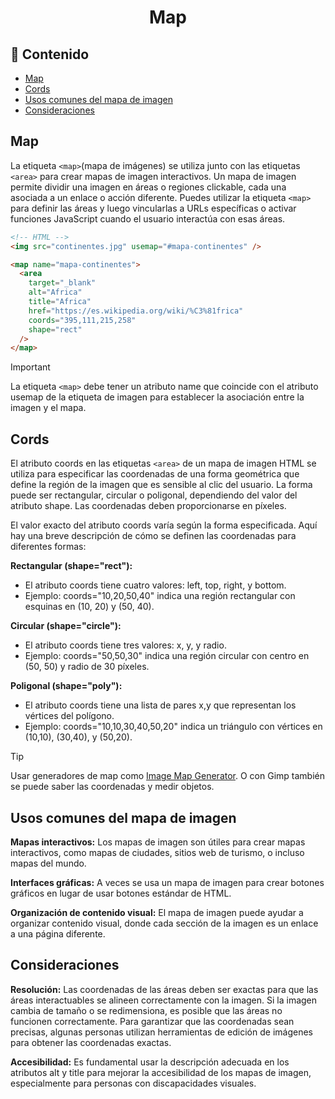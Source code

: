 <h1 align="center">Map</h1>

<h2>📑 Contenido</h2>

- [Map](#map)
- [Cords](#cords)
- [Usos comunes del mapa de imagen](#usos-comunes-del-mapa-de-imagen)
- [Consideraciones](#consideraciones)

## Map

La etiqueta `<map>`(mapa de imágenes) se utiliza junto con las etiquetas `<area>` para crear mapas de imagen interactivos. Un mapa de imagen permite dividir una imagen en áreas o regiones clickable, cada una asociada a un enlace o acción diferente. Puedes utilizar la etiqueta `<map>` para definir las áreas y luego vincularlas a URLs específicas o activar funciones JavaScript cuando el usuario interactúa con esas áreas.

```html
<!-- HTML -->
<img src="continentes.jpg" usemap="#mapa-continentes" />

<map name="mapa-continentes">
  <area
    target="_blank"
    alt="Africa"
    title="Africa"
    href="https://es.wikipedia.org/wiki/%C3%81frica"
    coords="395,111,215,258"
    shape="rect"
  />
</map>
```

> [!IMPORTANT]
>
> La etiqueta `<map>` debe tener un atributo name que coincide con el atributo usemap de la etiqueta de imagen para establecer la asociación entre la imagen y el mapa.

## Cords

El atributo coords en las etiquetas `<area>` de un mapa de imagen HTML se utiliza para especificar las coordenadas de una forma geométrica que define la región de la imagen que es sensible al clic del usuario. La forma puede ser rectangular, circular o poligonal, dependiendo del valor del atributo shape. Las coordenadas deben proporcionarse en píxeles.

El valor exacto del atributo coords varía según la forma especificada. Aquí hay una breve descripción de cómo se definen las coordenadas para diferentes formas:

**Rectangular (shape="rect"):**

- El atributo coords tiene cuatro valores: left, top, right, y bottom.
- Ejemplo: coords="10,20,50,40" indica una región rectangular con esquinas en (10, 20) y (50, 40).

**Circular (shape="circle"):**

- El atributo coords tiene tres valores: x, y, y radio.
- Ejemplo: coords="50,50,30" indica una región circular con centro en (50, 50) y radio de 30 píxeles.

**Poligonal (shape="poly"):**

- El atributo coords tiene una lista de pares x,y que representan los vértices del polígono.
- Ejemplo: coords="10,10,30,40,50,20" indica un triángulo con vértices en (10,10), (30,40), y (50,20).

> [!TIP]
>
> Usar generadores de map como [Image Map Generator](https://www.image-map.net/). O con Gimp también se puede saber las coordenadas y medir objetos.

## Usos comunes del mapa de imagen

**Mapas interactivos:** Los mapas de imagen son útiles para crear mapas interactivos, como mapas de ciudades, sitios web de turismo, o incluso mapas del mundo.

**Interfaces gráficas:** A veces se usa un mapa de imagen para crear botones gráficos en lugar de usar botones estándar de HTML.

**Organización de contenido visual:** El mapa de imagen puede ayudar a organizar contenido visual, donde cada sección de la imagen es un enlace a una página diferente.

## Consideraciones

**Resolución:** Las coordenadas de las áreas deben ser exactas para que las áreas interactuables se alineen correctamente con la imagen. Si la imagen cambia de tamaño o se redimensiona, es posible que las áreas no funcionen correctamente. Para garantizar que las coordenadas sean precisas, algunas personas utilizan herramientas de edición de imágenes para obtener las coordenadas exactas.

**Accesibilidad:** Es fundamental usar la descripción adecuada en los atributos alt y title para mejorar la accesibilidad de los mapas de imagen, especialmente para personas con discapacidades visuales.
